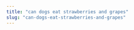 ```yaml
---
title: "can dogs eat strawberries and grapes"
slug: "can-dogs-eat-strawberries-and-grapes"
---
```


